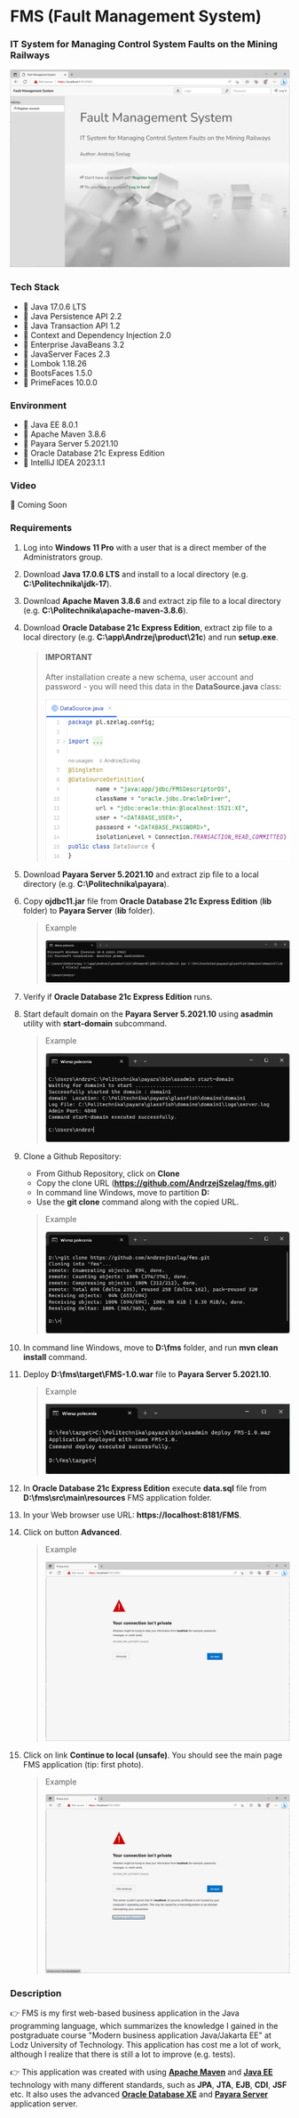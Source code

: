 # FMS (Fault Management System)
### IT System for Managing Control System Faults on the Mining Railways

![url3.java](url3.png)

### Tech Stack
* 🔶 Java 17.0.6 LTS
* 🔶 Java Persistence API 2.2
* 🔶 Java Transaction API 1.2
* 🔶 Context and Dependency Injection 2.0
* 🔶 Enterprise JavaBeans 3.2
* 🔶 JavaServer Faces 2.3
* 🔶 Lombok 1.18.26
* 🔶 BootsFaces 1.5.0
* 🔶 PrimeFaces 10.0.0


### Environment
* 🔶 Java EE 8.0.1
* 🔶 Apache Maven 3.8.6
* 🔶 Payara Server 5.2021.10
* 🔶 Oracle Database 21c Express Edition
* 🔶 IntelliJ IDEA 2023.1.1


### Video

🚀 Coming Soon


### Requirements

1. Log into __Windows 11 Pro__ with a user that is a direct member of the Administrators group.
2. Download __Java 17.0.6 LTS__ and install to a local directory (e.g. __C:\Politechnika\jdk-17__).
3. Download __Apache Maven 3.8.6__ and extract zip file to a local directory (e.g. __C:\Politechnika\apache-maven-3.8.6__).
4. Download __Oracle Database 21c Express Edition__, extract zip file to a local directory (e.g. __C:\app\Andrzej\product\21c__) and run __setup.exe__. 

    > #### IMPORTANT
    > 
    > After installation create a new schema, user account and password - you will need this data in the __DataSource.java__ class:
    > 
    > ![DataSource.png](DataSource.png)

6. Download __Payara Server 5.2021.10__ and extract zip file to a local directory  (e.g. __C:\Politechnika\payara__).
7. Copy __ojdbc11.jar__ file from __Oracle Database 21c Express Edition__ (__lib__ folder) to __Payara Server__ (__lib__ folder).

    > Example
    > 
    > ![cmd1.png](cmd1.png)

7. Verify if __Oracle Database 21c Express Edition__ runs.
8. Start default domain on the __Payara Server 5.2021.10__ using __asadmin__ utility with __start-domain__ subcommand.

    > Example
    > 
    > ![cmd4.png](cmd4.png)

10. Clone a Github Repository:
    * From Github Repository, click on __Clone__
    * Copy the clone URL (__https://github.com/AndrzejSzelag/fms.git__)
    * In command line Windows, move to partition __D:__ 
    * Use the __git clone__ command along with the copied URL.

    > Example
    > 
    > ![cmd2.png](cmd2.png)
    
11. In command line Windows, move to __D:\fms__ folder, and run __mvn clean install__ command.
12. Deploy __D:\fms\target\FMS-1.0.war__ file to __Payara Server 5.2021.10__.

    > Example
    > 
    > ![cmd3.png](cmd3.png)

14. In __Oracle Database 21c Express Edition__ execute __data.sql__ file from __D:\fms\src\main\resources__ FMS application folder.
15. In your Web browser use URL: __https://localhost:8181/FMS__.
16. Click on button __Advanced__.

    > Example
    > 
    > ![url1.java](url1.png)

17. Click on link __Continue to local (unsafe)__. You should see the main page FMS application (tip: first photo).

    > Example
    > 
    >![url2.java](url2.png)


### Description

👉 FMS is my first web-based business application in the Java programming language, which summarizes the knowledge I gained in the postgraduate course "Modern business application Java/Jakarta EE" at Lodz University of Technology. This application has cost me a lot of work, although I realize that there is still a lot to improve (e.g. tests).

👉 This application was created with using [__Apache Maven__](https://maven.apache.org/) and [__Java EE__](https://www.oracle.com/java/technologies/java-ee-glance.html) technology with many different standards, such as __JPA__, __JTA__, __EJB__, __CDI__, __JSF__ etc. It also uses the advanced [__Oracle Database XE__](https://www.oracle.com/pl/database/technologies/appdev/xe.html) and [__Payara Server__](https://www.payara.fish/downloads/payara-platform-community-edition/) application server.
